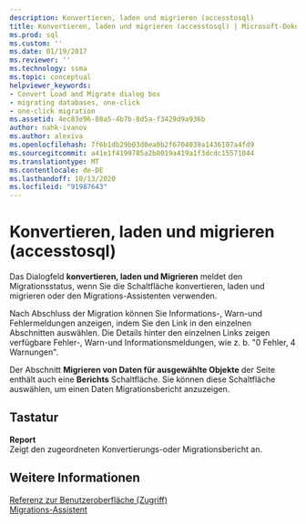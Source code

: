 ```yaml
---
description: Konvertieren, laden und migrieren (accesstosql)
title: Konvertieren, laden und migrieren (accesstosql) | Microsoft-Dokumentation
ms.prod: sql
ms.custom: ''
ms.date: 01/19/2017
ms.reviewer: ''
ms.technology: ssma
ms.topic: conceptual
helpviewer_keywords:
- Convert Load and Migrate dialog box
- migrating databases, one-click
- one-click migration
ms.assetid: 4ec83e96-88a5-4b7b-8d5a-f3429d9a936b
author: nahk-ivanov
ms.author: alexiva
ms.openlocfilehash: 7f6b1db29b03d0ea0b2f6704039a1436107a4fd9
ms.sourcegitcommit: a41e1f4199785a2b8019a419a1f3dcdc15571044
ms.translationtype: MT
ms.contentlocale: de-DE
ms.lasthandoff: 10/13/2020
ms.locfileid: "91987643"
---
```

# <a name="convert-load-and-migrate-accesstosql"></a>Konvertieren, laden und migrieren (accesstosql)

Das Dialogfeld **konvertieren, laden und Migrieren** meldet den Migrationsstatus, wenn Sie die Schaltfläche konvertieren, laden und migrieren oder den Migrations-Assistenten verwenden.  
  
Nach Abschluss der Migration können Sie Informations-, Warn-und Fehlermeldungen anzeigen, indem Sie den Link in den einzelnen Abschnitten auswählen. Die Details hinter den einzelnen Links zeigen verfügbare Fehler-, Warn-und Informationsmeldungen, wie z. b. "0 Fehler, 4 Warnungen".  
  
Der Abschnitt **Migrieren von Daten für ausgewählte Objekte** der Seite enthält auch eine **Berichts** Schaltfläche. Sie können diese Schaltfläche auswählen, um einen Daten Migrationsbericht anzuzeigen.  
  
## <a name="options"></a>Tastatur

**Report**  
Zeigt den zugeordneten Konvertierungs-oder Migrationsbericht an.  
  
## <a name="see-also"></a>Weitere Informationen

[Referenz zur Benutzeroberfläche (Zugriff)](./user-interface-reference-accesstosql.md)  
[Migrations-Assistent](migration-wizard-accesstosql.md)  
